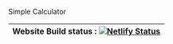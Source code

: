  Simple Calculator 

| Website Build status : [![Netlify Status](https://api.netlify.com/api/v1/badges/48b1bcf5-c5ff-4c35-a4a3-ccabc7391f12/deploy-status)](https://app.netlify.com/sites/danielcalculator/deploys) |
| -------------------------------------------------------------------------------------------------------------------------------------------------------------------------------------------- |
